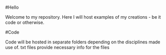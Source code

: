 #Hello

Welcome to my repository. Here I will host examples of my creations - be it code or otherwise.

#Code

Code will be hosted in separate folders depending on the disciplines made use of. txt files provide necessary info for the files

